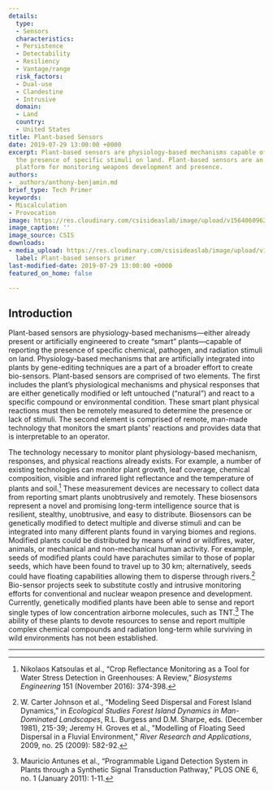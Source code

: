 ```yaml
---
details:
  type:
  - Sensors
  characteristics:
  - Persistence
  - Detectability
  - Resiliency
  - Vantage/range
  risk_factors:
  - Dual-use
  - Clandestine
  - Intrusive
  domain:
  - Land
  country:
  - United States
title: Plant-based Sensors
date: 2019-07-29 13:00:00 +0000
excerpt: Plant-based sensors are physiology-based mechanisms capable of reporting
  the presence of specific stimuli on land. Plant-based sensors are an unobtrusive
  platform for monitoring weapons development and presence.
authors:
- _authors/anthony-benjamin.md
brief_type: Tech Primer
keywords:
- Miscalculation
- Provocation
image: https://res.cloudinary.com/csisideaslab/image/upload/v1564060962/on-the-radar/Sensors.jpg
image_caption: ''
image_source: CSIS
downloads:
- media_upload: https://res.cloudinary.com/csisideaslab/image/upload/v1562865066/on-the-radar/Plant%20based%20sensor%20primer%20formatted.pdf
  label: Plant-based sensors primer
last-modified-date: 2019-07-29 13:00:00 +0000
featured_on_home: false

---
```

## Introduction

Plant-based sensors are physiology-based mechanisms—either already present or artificially engineered to create “smart” plants—capable of reporting the presence of specific chemical, pathogen, and radiation stimuli on land. Physiology-based mechanisms that are artificially integrated into plants by gene-editing techniques are a part of a broader effort to create bio-sensors. Plant-based sensors are comprised of two elements. The first includes the plant’s physiological mechanisms and physical responses that are either genetically modified or left untouched (“natural”) and react to a specific compound or environmental condition. These smart plant physical reactions must then be remotely measured to determine the presence or lack of stimuli. The second element is comprised of remote, man-made technology that monitors the smart plants' reactions and provides data that is interpretable to an operator.

The technology necessary to monitor plant physiology-based mechanism, responses, and physical reactions already exists. For example, a number of existing technologies can monitor plant growth, leaf coverage, chemical composition, visible and infrared light reflectance and the temperature of plants and soil.[^1] These measurement devices are necessary to collect data from reporting smart plants unobtrusively and remotely. These biosensors represent a novel and promising long-term intelligence source that is resilient, stealthy, unobtrusive, and easy to distribute. Biosensors can be genetically modified to detect multiple and diverse stimuli and can be integrated into many different plants found in varying biomes and regions. Modified plants could be distributed by means of wind or wildfires, water, animals, or mechanical and non-mechanical human activity. For example, seeds of modified plants could have parachutes similar to those of poplar seeds, which have been found to travel up to 30 km; alternatively, seeds could have floating capabilities allowing them to disperse through rivers.[^2] Bio-sensor projects seek to substitute costly and <define>intrusive</define> monitoring efforts for conventional and nuclear weapon presence and development. Currently, genetically modified plants have been able to sense and report single types of low concentration airborne molecules, such as TNT.[^3] The ability of these plants to devote resources to sense and report multiple complex chemical compounds and radiation long-term while surviving in wild environments has not been established.

***

[^1]: Nikolaos Katsoulas et al., “Crop Reflectance Monitoring as a Tool for Water Stress Detection in Greenhouses: A Review,” _Biosystems Engineering_ 151 (November 2016): 374-398.

[^2]: W. Carter Johnson et al., “Modeling Seed Dispersal and Forest Island Dynamics,” in _Ecological Studies Forest Island Dynamics in Man-Dominated Landscapes_, R.L. Burgess and D.M. Sharpe, eds. (December 1981), 215-39; Jeremy H. Groves et al., "Modelling of Floating Seed Dispersal in a Fluvial Environment," _River Research and Applications_, 2009, no. 25 (2009): 582-92.

[^3]: Mauricio Antunes et al., “Programmable Ligand Detection System in Plants through a Synthetic Signal Transduction Pathway,” PLOS ONE 6, no. 1 (January 2011): 1-11.